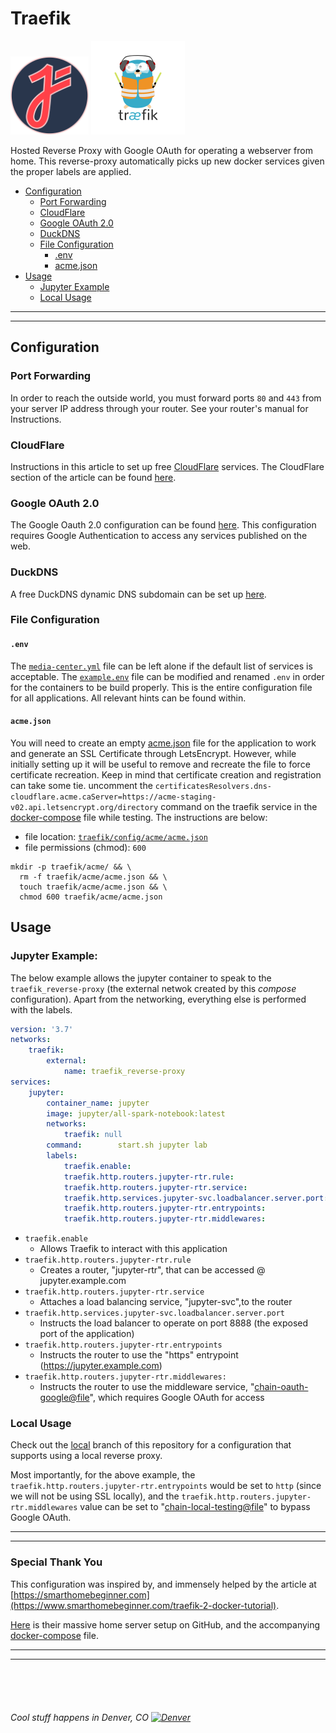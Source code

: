 # Traefik

<p align="left">
  <img src="docs/static/juftin.png" width="125" height="125"  alt="juftin logo">
  <img src="https://github.com/traefik/traefik/raw/master/docs/content/assets/img/traefik.logo.png" width="150" alt="traefik logo">
</p>

Hosted Reverse Proxy with Google OAuth for operating a webserver
from home. This reverse-proxy automatically picks up new docker services
given the proper labels are applied.


-   [Configuration](#configuration)
    -   [Port Forwarding](#port-forwarding)
    -   [CloudFlare](#cloudflare)
    -   [Google OAuth 2.0](#google-oauth-20)
    -   [DuckDNS](#duckdns)
    -   [File Configuration](#file-configuration)
        -   [.env](#env)
        -   [acme.json](#acmejson)
-   [Usage](#usage)
    - [Jupyter Example](#jupyter-example)
    - [Local Usage](#local-usage)
* * *

* * *

## Configuration

### Port Forwarding

In order to reach the outside world, you must forward ports 
`80` and `443` from your server IP address through your router. 
See your router's manual for Instructions.

### CloudFlare

Instructions in this article to set up 
free [CloudFlare](https://dash.cloudflare.com/sign-up) services. 
The CloudFlare section of the article can be found 
[here](https://www.smarthomebeginner.com/traefik-reverse-proxy-tutorial-for-docker/#Dynamic_DNS_or_Your_Own_Domain_Name).

### Google OAuth 2.0

The Google Oauth 2.0 configuration can be found [here](https://www.smarthomebeginner.com/google-oauth-with-traefik-docker/#How_do_I_setup_OAuth). This configuration requires Google Authentication to access any services published on the web.

### DuckDNS

A free DuckDNS dynamic DNS subdomain can be set up [here](https://www.duckdns.org).

### File Configuration

#### `.env`

The [`media-center.yml`](media-center-juftin-personal.yml) file can be left alone if the default list of services 
is acceptable. The [`example.env`](example.env) file can be modified and renamed `.env` in order 
for the containers to be build properly. This is the entire configuration file for
all applications. All relevant hints can be found within.

#### `acme.json`

You will need to create an empty [acme.json](traefik/acme/acme.json) file for the
application to work and generate an SSL Certificate through LetsEncrypt. 
However, while initially setting up it will be useful to remove and recreate the file to force
certificate recreation. Keep in mind that certificate creation and registration can take some tie.
uncomment the `certificatesResolvers.dns-cloudflare.acme.caServer=https://acme-staging-v02.api.letsencrypt.org/directory` 
command on the traefik service in the [docker-compose](media-center-juftin-personal.yml) file while testing. 
The instructions are below:

  - file location: [`traefik/config/acme/acme.json`](traefik/acme/acme.json)
  - file permissions (chmod): `600`

```shell script
mkdir -p traefik/acme/ && \
  rm -f traefik/acme/acme.json && \
  touch traefik/acme/acme.json && \
  chmod 600 traefik/acme/acme.json
```

## Usage

### Jupyter Example:

The below example allows the jupyter container to speak to the `traefik_reverse-proxy` (the 
external netwok created by this *compose* configuration). Apart from the networking, everything 
else is performed with the labels.

```yaml
version: '3.7'
networks:
    traefik:
        external:
            name: traefik_reverse-proxy
services:
    jupyter:
        container_name: jupyter
        image: jupyter/all-spark-notebook:latest
        networks:
            traefik: null
        command:        start.sh jupyter lab
        labels:
            traefik.enable:                                             true
            traefik.http.routers.jupyter-rtr.rule:                      Host(`jupyter.${DOMAIN_NAME}`)
            traefik.http.routers.jupyter-rtr.service:                   jupyter-svc
            traefik.http.services.jupyter-svc.loadbalancer.server.port: 8888
            traefik.http.routers.jupyter-rtr.entrypoints:               https
            traefik.http.routers.jupyter-rtr.middlewares:               chain-oauth-google@file
```

- `traefik.enable`
    - Allows Traefik to interact with this application 
- `traefik.http.routers.jupyter-rtr.rule`
    - Creates a router, "jupyter-rtr", that can be accessed @ jupyter.example.com
- `traefik.http.routers.jupyter-rtr.service`
    - Attaches a load balancing service, "jupyter-svc",to the router
- `traefik.http.services.jupyter-svc.loadbalancer.server.port`
    - Instructs the load balancer to operate on port 8888 (the exposed port of the application)
- `traefik.http.routers.jupyter-rtr.entrypoints`
    - Instructs the router to use the "https" entrypoint (https://jupyter.example.com)
- `traefik.http.routers.jupyter-rtr.middlewares:`              
    - Instructs the router to use the middleware service, 
    "[chain-oauth-google@file](traefik/rules/middlewares-chains.yml)",
    which requires Google OAuth for access 

### Local Usage

Check out the [local](https://github.com/juftin/traefik/blob/local/docker-compose.yml)
branch of this repository for a configuration that supports using a local reverse proxy. 

Most importantly, for the above example, the `traefik.http.routers.jupyter-rtr.entrypoints` would 
be set to `http` (since we will not be using SSL locally), and the `traefik.http.routers.jupyter-rtr.middlewares`
value can be set to "[chain-local-testing@file](traefik/rules/middlewares-chains.yml)"
to bypass Google OAuth.


* * *

* * *

### Special Thank You

This configuration was inspired by, and 
immensely helped by the article at 
[https://smarthomebeginner.com](https://www.smarthomebeginner.com/traefik-2-docker-tutorial). 


[Here](https://github.com/htpcBeginner/docker-traefik) 
is their massive home server setup on GitHub, and the accompanying 
[docker-compose](https://github.com/htpcBeginner/docker-traefik/blob/master/docker-compose-t2.yml) 
file.

* * *

* * *

<br/>
<br/>
<br/>

###### Cool stuff happens in Denver, CO [<img src="https://upload.wikimedia.org/wikipedia/commons/thumb/6/61/Flag_of_Denver%2C_Colorado.svg/800px-Flag_of_Denver%2C_Colorado.svg.png" width="25" alt="Denver">](https://denver-devs.slack.com/)